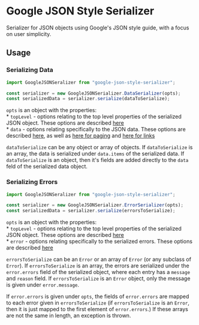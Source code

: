 # Google JSON Style Serializer

Serializer for JSON objects using Google's JSON style guide, with a focus on user simplicity.

## Usage

### Serializing Data

```typescript
import GoogleJSONSeralizer from "google-json-style-serializer";

const serializer = new GoogleJSONSerializer.DataSerializer(opts);
const serializedData = serializer.serialize(dataToSerialize);
```

`opts` is an object with the properties:  
    * `topLevel` - options relating to the top level properties of the serialized JSON object. These options are described [here](https://google.github.io/styleguide/jsoncstyleguide.xml#Top-Level_Reserved_Property_Names)  
    * `data` - options relating specifically to the JSON data. These options are described [here](https://google.github.io/styleguide/jsoncstyleguide.xml#Reserved_Property_Names_in_the_data_object), as well as [here for paging](https://google.github.io/styleguide/jsoncstyleguide.xml#Reserved_Property_Names_for_Paging) and [here for links](https://google.github.io/styleguide/jsoncstyleguide.xml#Reserved_Property_Names_for_Links)

`dataToSerialize` can be any object or array of objects. If `dataToSerialize` is an array, the data is serialized under `data.items` of the serialized data. If `dataToSerialize` is an object, then it's fields are added directly to the `data` feld of the serialized data object.

### Serializing Errors

```typescript
import GoogleJSONSeralizer from "google-json-style-serializer";

const serializer = new GoogleJSONSerializer.ErrorSerializer(opts);
const serializedData = serializer.serialize(errorsToSerialize);
```

`opts` is an object with the properties:  
    * `topLevel` - options relating to the top level properties of the serialized JSON object. These options are described [here](https://google.github.io/styleguide/jsoncstyleguide.xml#Top-Level_Reserved_Property_Names)  
    * `error` - options relating specifically to the serialized errors. These options are described [here](https://google.github.io/styleguide/jsoncstyleguide.xml#Reserved_Property_Names_in_the_error_object)

`errorsToSerialize` can be an `Error` or an array of `Error` (or any subclass of `Error`). If `errorsToSerialize` is an array, the errors are serialized under the `error.errors` field of the serialized object, where each entry has a `message` and `reason` field. If `errorsToSerialize` is an `Error` object, only the message is given under `error.message`.

If `error.errors` is given under `opts`, the fields of `error.errors` are mapped to each error given in `errorsToSerialize` (if `errorsToSerialize` is an `Error`, then it is just mapped to the first element of `error.errors`.) If these arrays are not the same in length, an exception is thrown. 
